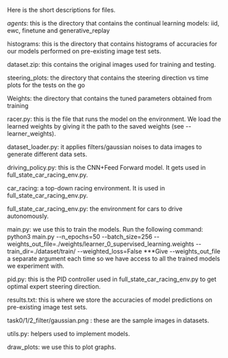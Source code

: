 
Here is the short descriptions for files.

_agents_:  this is the directory that contains the continual learning models: iid, ewc, finetune and generative_replay

histograms:  this is the directory that contains histograms of accuracies for our models performed on pre-existing image test sets.

dataset.zip: this contains the original images used for training and testing.

steering_plots: the directory that contains the steering direction vs time plots for the tests on the go 

Weights:  the directory that contains the tuned parameters obtained from training

racer.py: this is the file that runs the model on the environment. We load the learned weights by giving it the path to the saved weights (see --learner_weights).

dataset_loader.py:  it applies filters/gaussian noises to data images to generate different data sets.  

driving_policy.py: this is the CNN+Feed Forward model. It gets used in full_state_car_racing_env.py.

car_racing: a top-down racing environment. It is used in full_state_car_racing_env.py.

full_state_car_racing_env.py: the environment for cars to drive autonomously. 

main.py: we use this to train the models.  Run the following command: python3 main.py --n_epochs=50 --batch_size=256 --weights_out_file=./weights/learner_0_supervised_learning.weights --train_dir=./dataset/train/ --weighted_loss=False ***Give --weights_out_file a separate argument each time so we have access to all the trained models we experiment with.

pid.py: this is the PID controller used in full_state_car_racing_env.py to get optimal expert steering direction.

results.txt: this is where we store the accuracies of model predictions on pre-existing image test sets.

task0/1/2_filter/gaussian.png : these are the sample images in datasets.

utils.py: helpers used to implement models.

draw_plots:  we use this to plot graphs.
